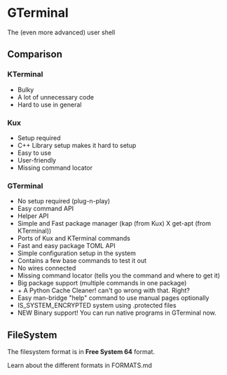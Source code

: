 # GTerminal

The (even more advanced) user shell

## Comparison

### KTerminal

* Bulky
* A lot of unnecessary code
* Hard to use in general

### Kux

* Setup required
* C++ Library setup makes it hard to setup
* Easy to use
* User-friendly
* Missing command locator

### GTerminal

* No setup required (plug-n-play)
* Easy command API
* Helper API
* Simple and Fast package manager (kap (from Kux) X get-apt (from KTerminal))
* Ports of Kux and KTerminal commands
* Fast and easy package TOML API
* Simple configuration setup in the system
* Contains a few base commands to test it out
* No wires connected
* Missing command locator (tells you the command and where to get it)
* Big package support (multiple commands in one package)
* \+ A Python Cache Cleaner! can't go wrong with that. Right?
* Easy man-bridge "help" command to use manual pages optionally
* IS_SYSTEM_ENCRYPTED system using .protected files
* NEW Binary support! You can run native programs in GTerminal now.

## FileSystem

The filesystem format is in **Free System 64** format.

Learn about the different formats in FORMATS.md

